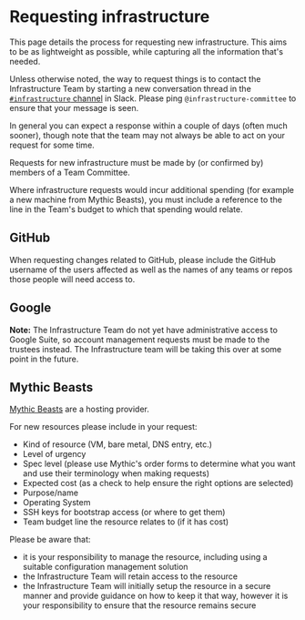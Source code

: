 # Requesting infrastructure

This page details the process for requesting new infrastructure. This aims to be
as lightweight as possible, while capturing all the information that's needed.

Unless otherwise noted, the way to request things is to contact the
Infrastructure Team by starting a new conversation thread in the
[`#infrastructure` channel][slack-infra] in Slack. Please ping
`@infrastructure-committee` to ensure that your message is seen.

In general you can expect a response within a couple of days (often much
sooner), though note that the team may not always be able to act on your request
for some time.

Requests for new infrastructure must be made by (or confirmed by) members of a
Team Committee.

Where infrastructure requests would incur additional spending (for example a new
machine from Mythic Beasts), you must include a reference to the line in the
Team's budget to which that spending would relate.

[slack-infra]: https://studentrobotics.slack.com/messages/infrastructure

## GitHub

When requesting changes related to GitHub, please include the GitHub username of
the users affected as well as the names of any teams or repos those people will
need access to.

## Google

**Note:** The Infrastructure Team do not yet have administrative access to
Google Suite, so account management requests must be made to the trustees
instead. The Infrastructure team will be taking this over at some point in the
future.

## Mythic Beasts

[Mythic Beasts](https://www.mythic-beasts.com/) are a hosting provider.

For new resources please include in your request:

- Kind of resource (VM, bare metal, DNS entry, etc.)
- Level of urgency
- Spec level (please use Mythic's order forms to determine what you want and use
  their terminology when making requests)
- Expected cost (as a check to help ensure the right options are selected)
- Purpose/name
- Operating System
- SSH keys for bootstrap access (or where to get them)
- Team budget line the resource relates to (if it has cost)

Please be aware that:

- it is your responsibility to manage the resource, including using a suitable
  configuration management solution
- the Infrastructure Team will retain access to the resource
- the Infrastructure Team will initially setup the resource in a secure manner
  and provide guidance on how to keep it that way, however it is your
  responsibility to ensure that the resource remains secure
